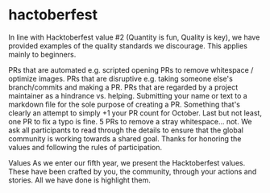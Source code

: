 # hactoberfest
 In line with Hacktoberfest value #2 (Quantity is fun, Quality is key), we have provided examples of the quality standards we discourage. This applies mainly to beginners.

PRs that are automated e.g. scripted opening PRs to remove whitespace / optimize images. PRs that are disruptive e.g. taking someone else's branch/commits and making a PR. PRs that are regarded by a project maintainer as a hindrance vs. helping. Submitting your name or text to a markdown file for the sole purpose of creating a PR. Something that's clearly an attempt to simply +1 your PR count for October. Last but not least, one PR to fix a typo is fine. 5 PRs to remove a stray whitespace... not. We ask all participants to read through the details to ensure that the global community is working towards a shared goal. Thanks for honoring the values and following the rules of participation.



Values As we enter our fifth year, we present the Hacktoberfest values. These have been crafted by you, the community, through your actions and stories. All we have done is highlight them.
